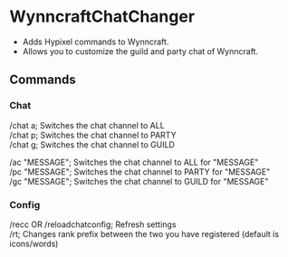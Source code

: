 # WynncraftChatChanger
- Adds Hypixel commands to Wynncraft.  
- Allows you to customize the guild and party chat of Wynncraft.  

## Commands
### Chat
/chat a; Switches the chat channel to ALL  
/chat p; Switches the chat channel to PARTY  
/chat g; Switches the chat channel to GUILD  

/ac "MESSAGE"; Switches the chat channel to ALL for "MESSAGE"  
/pc "MESSAGE"; Switches the chat channel to PARTY for "MESSAGE"  
/gc "MESSAGE"; Switches the chat channel to GUILD for "MESSAGE"  

### Config
/recc OR /reloadchatconfig; Refresh settings  
/rt; Changes rank prefix between the two you have registered (default is icons/words)  
